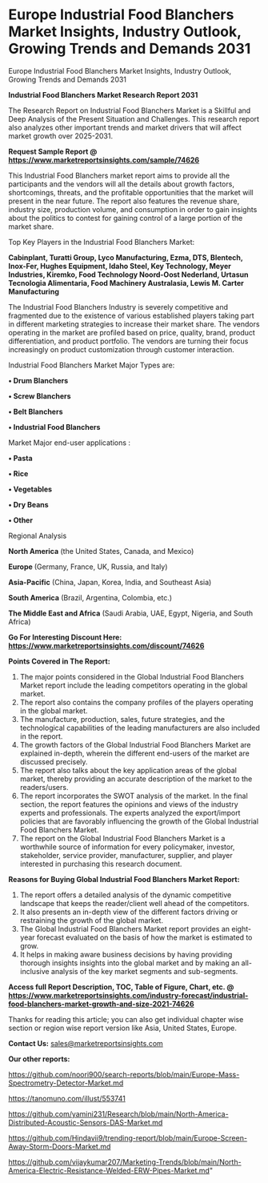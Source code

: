 # Europe Industrial Food Blanchers Market Insights, Industry Outlook, Growing Trends and Demands 2031
Europe Industrial Food Blanchers Market Insights, Industry Outlook, Growing Trends and Demands 2031

<strong>Industrial Food Blanchers Market Research Report 2031</strong>

The Research Report on Industrial Food Blanchers Market is a Skillful and Deep Analysis of the Present Situation and Challenges. This research report also analyzes other important trends and market drivers that will affect market growth over 2025-2031.

<strong>Request Sample Report @ <a href=https://www.marketreportsinsights.com/sample/74626>https://www.marketreportsinsights.com/sample/74626</a></strong>

This Industrial Food Blanchers market report aims to provide all the participants and the vendors will all the details about growth factors, shortcomings, threats, and the profitable opportunities that the market will present in the near future. The report also features the revenue share, industry size, production volume, and consumption in order to gain insights about the politics to contest for gaining control of a large portion of the market share.

Top Key Players in the Industrial Food Blanchers Market:

<strong>Cabinplant, Turatti Group, Lyco Manufacturing, Ezma, DTS, Blentech, Inox-Fer, Hughes Equipment, Idaho Steel, Key Technology, Meyer Industries, Kiremko, Food Technology Noord-Oost Nederland, Urtasun Tecnologia Alimentaria, Food Machinery Australasia, Lewis M. Carter Manufacturing</strong>

The Industrial Food Blanchers Industry is severely competitive and fragmented due to the existence of various established players taking part in different marketing strategies to increase their market share. The vendors operating in the market are profiled based on price, quality, brand, product differentiation, and product portfolio. The vendors are turning their focus increasingly on product customization through customer interaction.

Industrial Food Blanchers Market Major Types are:

<strong>• Drum Blanchers

• Screw Blanchers

• Belt Blanchers

• Industrial Food Blanchers</strong>

Market Major end-user applications :

<strong>• Pasta

• Rice

• Vegetables

• Dry Beans

• Other</strong>

Regional Analysis

</u><strong><b>North America</b></strong> (the United States, Canada, and Mexico)

<strong><b>Europe </b></strong>(Germany, France, UK, Russia, and Italy)

<strong><b>Asia-Pacific</b></strong> (China, Japan, Korea, India, and Southeast Asia)

<strong><b>South America</b></strong> (Brazil, Argentina, Colombia, etc.)

<strong><b>The Middle East and Africa</b></strong> (Saudi Arabia, UAE, Egypt, Nigeria, and South Africa)

<strong>Go For Interesting Discount Here: <a href=https://www.marketreportsinsights.com/discount/74626>https://www.marketreportsinsights.com/discount/74626</a></strong>

<strong>Points Covered in The Report:</strong>
<ol>
  <li>The major points considered in the Global Industrial Food Blanchers Market report include the leading competitors operating in the global market.</li>
  <li>The report also contains the company profiles of the players operating in the global market.</li>
  <li>The manufacture, production, sales, future strategies, and the technological capabilities of the leading manufacturers are also included in the report.</li>
  <li>The growth factors of the Global Industrial Food Blanchers Market are explained in-depth, wherein the different end-users of the market are discussed precisely.</li>
  <li>The report also talks about the key application areas of the global market, thereby providing an accurate description of the market to the readers/users.</li>
  <li>The report incorporates the SWOT analysis of the market. In the final section, the report features the opinions and views of the industry experts and professionals. The experts analyzed the export/import policies that are favorably influencing the growth of the Global Industrial Food Blanchers Market.</li>
  <li>The report on the Global Industrial Food Blanchers Market is a worthwhile source of information for every policymaker, investor, stakeholder, service provider, manufacturer, supplier, and player interested in purchasing this research document.</li>
</ol>
<strong>Reasons for Buying Global Industrial Food Blanchers Market Report:</strong>

<ol>
  <li>The report offers a detailed analysis of the dynamic competitive landscape that keeps the reader/client well ahead of the competitors.</li>
  <li>It also presents an in-depth view of the different factors driving or restraining the growth of the global market.</li>
  <li>The Global Industrial Food Blanchers Market report provides an eight-year forecast evaluated on the basis of how the market is estimated to grow.</li>
  <li>It helps in making aware business decisions by having providing thorough insights insights into the global market and by making an all-inclusive analysis of the key market segments and sub-segments.</li>
</ol>
<strong>Access full Report Description, TOC, Table of Figure, Chart, etc. @ <a href=https://www.marketreportsinsights.com/industry-forecast/industrial-food-blanchers-market-growth-and-size-2021-74626>https://www.marketreportsinsights.com/industry-forecast/industrial-food-blanchers-market-growth-and-size-2021-74626</a></strong>


Thanks for reading this article; you can also get individual chapter wise section or region wise report version like Asia, United States, Europe.

<strong>Contact Us:</strong>
sales@marketreportsinsights.com

<strong>Our other reports:</strong>

<a href=https://github.com/noori900/search-reports/blob/main/Europe-Mass-Spectrometry-Detector-Market.md>https://github.com/noori900/search-reports/blob/main/Europe-Mass-Spectrometry-Detector-Market.md</a>

<a href=https://tanomuno.com/illust/553741>https://tanomuno.com/illust/553741</a>

<a href=https://github.com/yamini231/Research/blob/main/North-America-Distributed-Acoustic-Sensors-DAS-Market.md>https://github.com/yamini231/Research/blob/main/North-America-Distributed-Acoustic-Sensors-DAS-Market.md</a>

<a href=https://github.com/Hindavii9/trending-report/blob/main/Europe-Screen-Away-Storm-Doors-Market.md>https://github.com/Hindavii9/trending-report/blob/main/Europe-Screen-Away-Storm-Doors-Market.md</a>

<a href=https://github.com/vijaykumar207/Marketing-Trends/blob/main/North-America-Electric-Resistance-Welded-ERW-Pipes-Market.md>https://github.com/vijaykumar207/Marketing-Trends/blob/main/North-America-Electric-Resistance-Welded-ERW-Pipes-Market.md</a>"
